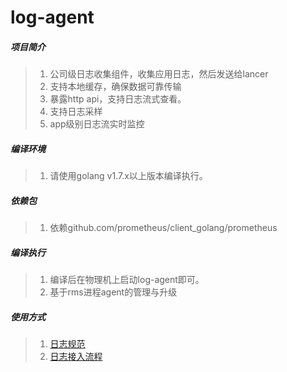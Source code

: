 # log-agent

##### 项目简介
> 1. 公司级日志收集组件，收集应用日志，然后发送给lancer
> 2. 支持本地缓存，确保数据可靠传输
> 3. 暴露http api，支持日志流式查看。
> 4. 支持日志采样
> 5. app级别日志流实时监控

##### 编译环境
> 1. 请使用golang v1.7.x以上版本编译执行。

##### 依赖包
> 1. 依赖github.com/prometheus/client_golang/prometheus

##### 编译执行
> 1. 编译后在物理机上启动log-agent即可。
> 2. 基于rms进程agent的管理与升级

##### 使用方式
> 1. [日志规范](http://info.bilibili.co/pages/viewpage.action?pageId=3674729)
> 2. [日志接入流程](http://info.bilibili.co/pages/viewpage.action?pageId=3678680)
